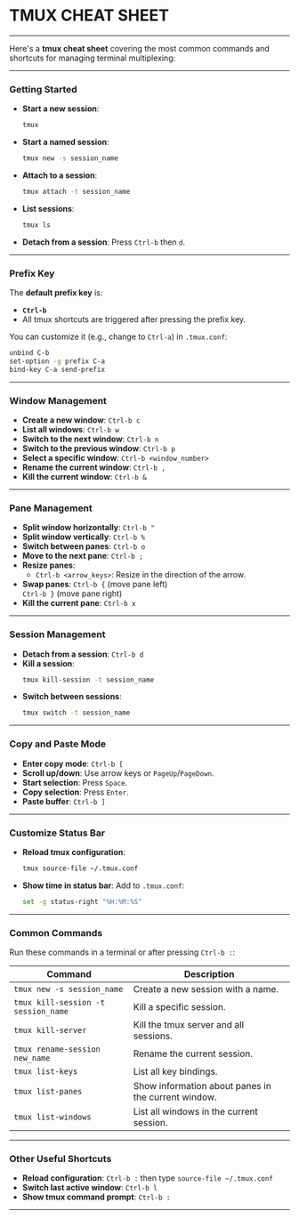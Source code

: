# TMUX CHEAT SHEET
---

Here's a **tmux cheat sheet** covering the most common commands and shortcuts for managing terminal multiplexing:

---

### **Getting Started**
- **Start a new session**:
  ```bash
  tmux
  ```
- **Start a named session**:
  ```bash
  tmux new -s session_name
  ```
- **Attach to a session**:
  ```bash
  tmux attach -t session_name
  ```
- **List sessions**:
  ```bash
  tmux ls
  ```
- **Detach from a session**:
  Press `Ctrl-b` then `d`.

---

### **Prefix Key**
The **default prefix key** is:
- **`Ctrl-b`**
- All tmux shortcuts are triggered after pressing the prefix key.

You can customize it (e.g., change to `Ctrl-a`) in `.tmux.conf`:
```bash
unbind C-b
set-option -g prefix C-a
bind-key C-a send-prefix
```

---

### **Window Management**
- **Create a new window**:
  `Ctrl-b c`
- **List all windows**:
  `Ctrl-b w`
- **Switch to the next window**:
  `Ctrl-b n`
- **Switch to the previous window**:
  `Ctrl-b p`
- **Select a specific window**:
  `Ctrl-b <window_number>`
- **Rename the current window**:
  `Ctrl-b ,`
- **Kill the current window**:
  `Ctrl-b &`

---

### **Pane Management**
- **Split window horizontally**:
  `Ctrl-b "`
- **Split window vertically**:
  `Ctrl-b %`
- **Switch between panes**:
  `Ctrl-b o`
- **Move to the next pane**:
  `Ctrl-b ;`
- **Resize panes**:
  - `Ctrl-b <arrow_keys>`: Resize in the direction of the arrow.
- **Swap panes**:
  `Ctrl-b {` (move pane left)  
  `Ctrl-b }` (move pane right)
- **Kill the current pane**:
  `Ctrl-b x`

---

### **Session Management**
- **Detach from a session**:
  `Ctrl-b d`
- **Kill a session**:
  ```bash
  tmux kill-session -t session_name
  ```
- **Switch between sessions**:
  ```bash
  tmux switch -t session_name
  ```

---

### **Copy and Paste Mode**
- **Enter copy mode**:
  `Ctrl-b [`
- **Scroll up/down**:
  Use arrow keys or `PageUp`/`PageDown`.
- **Start selection**:
  Press `Space`.
- **Copy selection**:
  Press `Enter`.
- **Paste buffer**:
  `Ctrl-b ]`

---

### **Customize Status Bar**
- **Reload tmux configuration**:
  ```bash
  tmux source-file ~/.tmux.conf
  ```
- **Show time in status bar**:
  Add to `.tmux.conf`:
  ```bash
  set -g status-right "%H:%M:%S"
  ```

---

### **Common Commands**
Run these commands in a terminal or after pressing `Ctrl-b :`:

| Command                           | Description                                      |
|-----------------------------------|--------------------------------------------------|
| `tmux new -s session_name`        | Create a new session with a name.               |
| `tmux kill-session -t session_name` | Kill a specific session.                       |
| `tmux kill-server`                | Kill the tmux server and all sessions.          |
| `tmux rename-session new_name`    | Rename the current session.                     |
| `tmux list-keys`                  | List all key bindings.                          |
| `tmux list-panes`                 | Show information about panes in the current window. |
| `tmux list-windows`               | List all windows in the current session.        |

---

### **Other Useful Shortcuts**
- **Reload configuration**:
  `Ctrl-b :` then type `source-file ~/.tmux.conf`
- **Switch last active window**:
  `Ctrl-b l`
- **Show tmux command prompt**:
  `Ctrl-b :`

---
